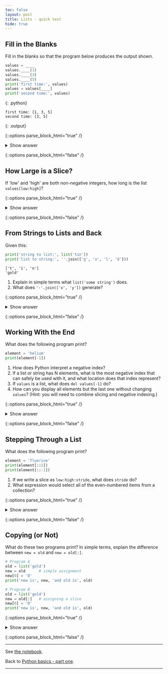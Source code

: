 ```yaml
---
toc: false
layout: post
title: Lists - quick test
hide: true
---
```



## Fill in the Blanks

Fill in the blanks so that the program below produces the output shown.

~~~python
values = ____
values.____(1)
values.____(3)
values.____(5)
print('first time:', values)
values = values[____]
print('second time:', values)
~~~
{: .python}

~~~output
first time: [1, 3, 5]
second time: [3, 5]
~~~
{: .output}


{::options parse_block_html="true" /}
<details>
  <summary markdown="span">Show answer</summary>
  
~~~python
values = []
values.append(1)
values.append(3)
values.append(5)
print('first time:', values)
values = values[1:]
print('second time:', values)
~~~
   
</details>

{::options parse_block_html="false" /}

## How Large is a Slice?

If 'low' and 'high' are both non-negative integers,
how long is the list `values[low:high]`?


{::options parse_block_html="true" /}
<details>
  <summary markdown="span">Show answer</summary>
  
The list `values[low:high]` has `high - low` elements.  For example,
`values[1:4]` has the 3 elements `values[1]`, `values[2]`, and `values[3]`.
Note that the expression will only work if `high` is less than the total
length of the list `values`.
   
</details>

{::options parse_block_html="false" /}

## From Strings to Lists and Back

Given this:

~~~python
print('string to list:', list('tin'))
print('list to string:', ''.join(['g', 'o', 'l', 'd']))
~~~

~~~output
['t', 'i', 'n']
'gold'
~~~


1.  Explain in simple terms what `list('some string')` does.
2.  What does `'-'.join(['x', 'y'])` generate?


{::options parse_block_html="true" /}
<details>
  <summary markdown="span">Show answer</summary>
  
1. `list('some string')` "splits" a string into a list of its characters.
2. `x-y`
   
</details>

{::options parse_block_html="false" /}

## Working With the End

What does the following program print?

~~~python
element = 'helium'
print(element[-1])
~~~

1.  How does Python interpret a negative index?
2.  If a list or string has N elements,
     what is the most negative index that can safely be used with it,
     and what location does that index represent?
3.  If `values` is a list, what does `del values[-1]` do?
4.  How can you display all elements but the last one without changing `values`?
     (Hint: you will need to combine slicing and negative indexing.)


{::options parse_block_html="true" /}
<details>
  <summary markdown="span">Show answer</summary>
  
The program prints `m`.
1. Python interprets a negative index as starting from the end (as opposed to
    starting from the beginning).  The last element is `-1`.
2. The last index that can safely be used with a list of N elements is element
   `-N`, which represents the first element.
3. `del values[-1]` removes the last element from the list.
4. `values[:-1]`
   
</details>

{::options parse_block_html="false" /}

## Stepping Through a List

What does the following program print?

~~~python
element = 'fluorine'
print(element[::2])
print(element[::-1])
~~~


1.  If we write a slice as `low:high:stride`, what does `stride` do?
2.  What expression would select all of the even-numbered items from a collection?


{::options parse_block_html="true" /}
<details>
  <summary markdown="span">Show answer</summary>
  
The program prints
  
~~~output
furn
eniroulf
~~~

1. `stride` is the step size of the slice
2. The slice `1::2` selects all even-numbered items from a collection: it starts
   with element `1` (which is the second element, since indexing starts at `0`),
   goes on until the end (since no `end` is given), and uses a step size of `2`
   (i.e., selects every second element).
   
</details>

{::options parse_block_html="false" /}

## Copying (or Not)

What do these two programs print?
In simple terms, explain the difference between `new = old` and `new = old[:]`.

~~~python
# Program A
old = list('gold')
new = old      # simple assignment
new[0] = 'D'
print('new is', new, 'and old is', old)
~~~

~~~python
# Program B
old = list('gold')
new = old[:]   # assigning a slice
new[0] = 'D'
print('new is', new, 'and old is', old)
~~~


{::options parse_block_html="true" /}
<details>
  <summary markdown="span">Show answer</summary>
  
Program A prints
  
~~~output
> > new is ['D', 'o', 'l', 'd'] and old is ['D', 'o', 'l', 'd']
~~~

Program B prints
  
~~~output
> > new is ['D', 'o', 'l', 'd'] and old is ['g', 'o', 'l', 'd']
~~~

`new = old` makes `new` a reference to the list `old`; `new` and `old` point
towards the same object.
 
`new = old[:]` however creates a new list object `new` containing all elements
from the list `old`; `new` and `old` are different objects.
   
</details>

{::options parse_block_html="false" /}

---

See [the notebook](https://nu-cem.github.io/CompPhys/2021/08/02/Lists.html).

Back to [Python basics - part one](https://nu-cem.github.io/CompPhys/2021/08/02/Python_basics_one.html).

---
